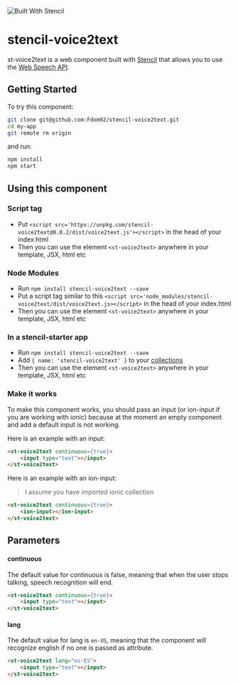 ![Built With Stencil](https://img.shields.io/badge/-Built%20With%20Stencil-16161d.svg?logo=data%3Aimage%2Fsvg%2Bxml%3Bbase64%2CPD94bWwgdmVyc2lvbj0iMS4wIiBlbmNvZGluZz0idXRmLTgiPz4KPCEtLSBHZW5lcmF0b3I6IEFkb2JlIElsbHVzdHJhdG9yIDE5LjIuMSwgU1ZHIEV4cG9ydCBQbHVnLUluIC4gU1ZHIFZlcnNpb246IDYuMDAgQnVpbGQgMCkgIC0tPgo8c3ZnIHZlcnNpb249IjEuMSIgaWQ9IkxheWVyXzEiIHhtbG5zPSJodHRwOi8vd3d3LnczLm9yZy8yMDAwL3N2ZyIgeG1sbnM6eGxpbms9Imh0dHA6Ly93d3cudzMub3JnLzE5OTkveGxpbmsiIHg9IjBweCIgeT0iMHB4IgoJIHZpZXdCb3g9IjAgMCA1MTIgNTEyIiBzdHlsZT0iZW5hYmxlLWJhY2tncm91bmQ6bmV3IDAgMCA1MTIgNTEyOyIgeG1sOnNwYWNlPSJwcmVzZXJ2ZSI%2BCjxzdHlsZSB0eXBlPSJ0ZXh0L2NzcyI%2BCgkuc3Qwe2ZpbGw6I0ZGRkZGRjt9Cjwvc3R5bGU%2BCjxwYXRoIGNsYXNzPSJzdDAiIGQ9Ik00MjQuNywzNzMuOWMwLDM3LjYtNTUuMSw2OC42LTkyLjcsNjguNkgxODAuNGMtMzcuOSwwLTkyLjctMzAuNy05Mi43LTY4LjZ2LTMuNmgzMzYuOVYzNzMuOXoiLz4KPHBhdGggY2xhc3M9InN0MCIgZD0iTTQyNC43LDI5Mi4xSDE4MC40Yy0zNy42LDAtOTIuNy0zMS05Mi43LTY4LjZ2LTMuNkgzMzJjMzcuNiwwLDkyLjcsMzEsOTIuNyw2OC42VjI5Mi4xeiIvPgo8cGF0aCBjbGFzcz0ic3QwIiBkPSJNNDI0LjcsMTQxLjdIODcuN3YtMy42YzAtMzcuNiw1NC44LTY4LjYsOTIuNy02OC42SDMzMmMzNy45LDAsOTIuNywzMC43LDkyLjcsNjguNlYxNDEuN3oiLz4KPC9zdmc%2BCg%3D%3D&colorA=16161d&style=flat-square)

# stencil-voice2text

st-voice2text is a web component built with [Stencil](https://stenciljs.com/) that allows you to use the [Web Speech API](https://developers.google.com/web/updates/2013/01/Voice-Driven-Web-Apps-Introduction-to-the-Web-Speech-API).

## Getting Started

To try this component:

```bash
git clone git@github.com:Fdom92/stencil-voice2text.git
cd my-app
git remote rm origin
```

and run:

```bash
npm install
npm start
```

## Using this component

### Script tag

- Put `<script src='https://unpkg.com/stencil-voice2text@0.0.2/dist/voice2text.js'></script>` in the head of your index.html
- Then you can use the element `<st-voice2text>` anywhere in your template, JSX, html etc

### Node Modules
- Run `npm install stencil-voice2text --save`
- Put a script tag similar to this `<script src='node_modules/stencil-voice2text/dist/voice2text.js></script>` in the head of your index.html
- Then you can use the element `<st-voice2text>` anywhere in your template, JSX, html etc

### In a stencil-starter app
- Run `npm install stencil-voice2text --save`
- Add `{ name: 'stencil-voice2text' }` to your [collections](https://github.com/ionic-team/stencil-starter/blob/master/stencil.config.js#L5)
- Then you can use the element `<st-voice2text>` anywhere in your template, JSX, html etc

### Make it works

To make this component works, you should pass an input (or ion-input if you are working with ionic) because at the moment an empty component and add a default input is not working.

Here is an example with an input:

```html
<st-voice2text continuous={true}>
    <input type="text"></input>
</st-voice2text>
```

Here is an example with an ion-input:

> I assume you have imported ionic collection

```html
<st-voice2text continuous={true}>
    <ion-input></ion-input>
</st-voice2text>
```

## Parameters

#### continuous

The default value for continuous is false, meaning that when the user stops talking, speech recognition will end.

```html
<st-voice2text continuous={true}>
    <input type="text"></input>
</st-voice2text>
```

#### lang

The default value for lang is `en-US`, meaning that the component will recognize english if no one is passed as attribute.

```html
<st-voice2text lang="es-ES">
    <input type="text"></input>
</st-voice2text>
```